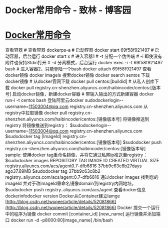 
# Docker常用命令 - 致林 - 博客园






# [Docker常用命令](https://www.cnblogs.com/bincoding/p/7900534.html)
查看容器
\# 查看容器
dockerps-a
\# 启动容器
docker start 69f58f921497
\# 启动容器，后台运行
docker start x
\# 进入容器1
\# -t 分配一个伪终端
\# -i 即使没有附件也保持Stdin打开
\# -d 分离模式，后台运行
docker exec -i -t 69f58f921497 bash
\# 进入容器2，只能登陆一个bash
docker attach 69f58f921497
查看docker镜像
docker imagels
搜索docker镜像
docker search sentos
下载docker镜像
\# 从docker官网下载
docker pull centos:[buildid]
\# 从私人创库下载
docker pull registry.cn-shenzhen.aliyuncs.com/haibincoder/centos:[版本号]
启动docker镜像，新建docker容器
\# 带输入输出的方式新建容器
docker run-i -t centos bash
登陆阿里云docker
sudodockerlogin--username=11503004@qq.com registry.cn-shenzhen.aliyuncs.com
从registry中拉取镜像
docker pull registry.cn-shenzhen.aliyuncs.com/haibincoder/centos:[镜像版本号]
将镜像推送到registry
将镜像推送到registry：
$sudodockerlogin--username=11503004@qq.com registry.cn-shenzhen.aliyuncs.com
$sudodocker tag [ImageId] registry.cn-shenzhen.aliyuncs.com/haibincoder/centos:[镜像版本号]
$sudodocker push registry.cn-shenzhen.aliyuncs.com/haibincoder/centos:[镜像版本号]
sample:
使用docker tag重命名镜像，并将它通过私网ip推送至registry：
$sudodocker images
REPOSITORY                                                         TAG                 IMAGE ID            CREATED             VIRTUAL SIZE
registry.aliyuncs.com/acs/agent0.7-dfb6816         37bb9c63c8b27days ago37.89MB
$sudodocker tag 37bb9c63c8b2 registry..aliyuncs.com/acs/agent:0.7-dfb6816
通过docker images 找到您的imageId 并对于改imageId重命名镜像domain到registry内网地址。
$sudodocker push registry..aliyuncs.com/acs/agent
查看docker信息
dockerinfodocker version
Docker从Container建立Iamge
[http://blog.csdn.net/wxqee/article/details/52081866](http://blog.csdn.net/wxqee/article/details/52081866)
Docker 提交一个运行中的程序为镜像
docker commit [container_id] [new_name]
运行镜像并添加端口
docker run -d -p8000:80[image_name] /bin/bash





